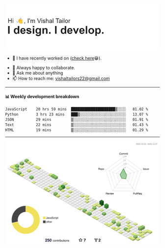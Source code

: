 ![Hi, I'm Vishal Tailor. I design. I develop.](https://github.com/vishaltailors/vishaltailors/blob/main/header.png?raw=true)

- 🔭 I have recently worked on ([check here](https://vishaltailor.com)😁).
<!-- - 🎦 Currently watching: JavaScript: The Hard Parts By Will Sentance. -->
- 👯 Always happy to collaborate.
- 💬 Ask me about anything
- 📫 How to reach me: <a href="mailto:vishaltailors22@gmail.com">vishaltailors22@gmail.com</a>

<hr /> 
<h4>📊 Weekly development breakdown</h4>
<!--START_SECTION:waka-->

```txt
JavaScript    20 hrs 59 mins  ████████████████████▒░░░░   81.02 %
Python        3 hrs 23 mins   ███▒░░░░░░░░░░░░░░░░░░░░░   13.07 %
JSON          29 mins         ▒░░░░░░░░░░░░░░░░░░░░░░░░   01.91 %
Text          22 mins         ▒░░░░░░░░░░░░░░░░░░░░░░░░   01.43 %
HTML          19 mins         ▒░░░░░░░░░░░░░░░░░░░░░░░░   01.29 %
```

<!--END_SECTION:waka-->
<hr /> 

![](./profile-3d-contrib/profile-green-animate.svg)
